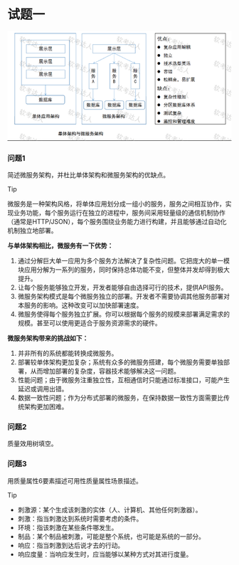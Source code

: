 # 试题一



![](../../../../../.images/202505/131104.png)



### 问题1

简述微服务架构，并杜比单体架构和微服务架构的优缺点。

> [!tip]
>
> 微服务是一种架构风格，将单体应用划分成一组小的服务，服务之间相互协作，实现业务功能，每个服务运行在独立的进程中，服务间采用轻量级的通信机制协作（通常是HTTP/JSON），每个服务围绕业务能力进行构建，并且能够通过自动化机制独立地部署。
>
> **与单体架构相比，微服务有一下优势：**
>
> 1. 通过分解巨大单一应用为多个服务方法解决了复杂性问题。它把庞大的单一模块应用分解为一系列的服务，同时保持总体功能不变，但整体并发却得到极大提升。
> 2. 让每个服务能够独立开发，开发者能够自由选择可行的技术，提供API服务。
> 3. 微服务架构模式是每个微服务独立的部署。开发者不需要协调其他服务部署对本服务的影响。这种改变可以加快部署速度。
> 4. 微服务使得每个服务独立扩展。你可以根据每个服务的规模来部署满足需求的规模。甚至可以使用更适合于服务资源需求的硬件。
>
> **微服务架构带来的挑战如下：**
>
> 1. 并非所有的系统都能转换成微服务。
> 2. 部署较单体架构更加复杂；系统有众多的微服务搭建，每个微服务需要单独部署，从而增加部署的复杂度，容器技术能够解决这一问题。
> 3. 性能问题；由于微服务注重独立性，互相通信时只能通过标准接口，可能产生延迟或调用出错。
> 4. 数据一致性问题；作为分布式部署的微服务，在保持数据一致性方面需要比传统架构更加困难。

### 问题2

质量效用树填空。



### 问题3

用质量属性6要素描述可用性质量属性场景描述。

> [!tip]
>
> - 刺激源：某个生成该刺激的实体（人、计算机、其他任何刺激器）。
> - 刺激：指当刺激达到系统时需要考虑的条件。
> - 环境：指该刺激在某些条件哪发生。
> - 制品：某个制品被刺激，可能是整个系统，也可能是系统的一部分。
> - 响应：指当刺激到达后说才去的行动。
> - 响应度量：当响应发生时，应当能够以某种方式对其进行度量。
